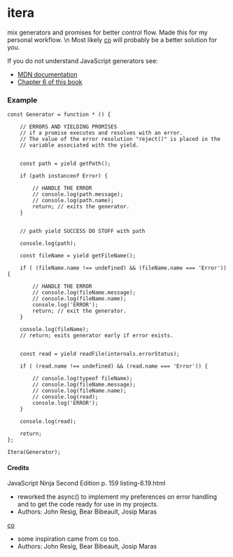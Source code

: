 # itera

mix generators and promises for better control flow.
Made this for my personal workflow. \n  Most likely [co](https://www.npmjs.com/package/co) will 
probably be a better solution for you.

If you do not understand JavaScript generators see:
* [MDN documentation](https://developer.mozilla.org/en-US/docs/Web/JavaScript/Guide/Iterators_and_Generators)
* [Chapter 6 of this book](https://www.manning.com/books/secrets-of-the-javascript-ninja-second-edition)


### Example

```
const Generator = function * () {

    // ERRORS AND YIELDING PROMISES
    // if a promise executes and resolves with an error.
    // The value of the error resolution "reject()" is placed in the
    // variable associated with the yield.


    const path = yield getPath();

    if (path instanceof Error) {

        // HANDLE THE ERROR
        // console.log(path.message);
        // console.log(path.name);
        return; // exits the generator.
    }


    // path yield SUCCESS DO STUFF with path  

    console.log(path);

    const fileName = yield getFileName();

    if ( (fileName.name !== undefined) && (fileName.name === 'Error')) {

        // HANDLE THE ERROR
        // console.log(fileName.message);
        // console.log(fileName.name);
        console.log('ERROR');
        return; // exit the generator.
    }

    console.log(fileName);
    // return; exits generator early if error exists.


    const read = yield readFile(internals.errorStatus);

    if ( (read.name !== undefined) && (read.name === 'Error')) {

        // console.log(typeof fileName);
        // console.log(fileName.message);
        // console.log(fileName.name);
        // console.log(read);
        console.log('ERROR');
    }

    console.log(read);

    return;
};

Itera(Generator);
```


#### Credits
JavaScript Ninja Second Edition p. 159 listing-6.19.html 
* reworked the async() to implement my preferences on error handling
  and to get the code ready for use in my projects.
* Authors: John Resig, Bear Bibeault, Josip Maras

[co](https://www.npmjs.com/package/co)
* some inspiration came from co too.
* Authors: John Resig, Bear Bibeault, Josip Maras

